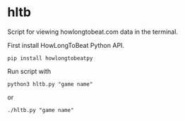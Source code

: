 # hltb
Script for viewing howlongtobeat.com data in the terminal.

First install HowLongToBeat Python API.

```pip install howlongtobeatpy```

Run script with

```python3 hltb.py "game name"```

or

```./hltb.py "game name"```
